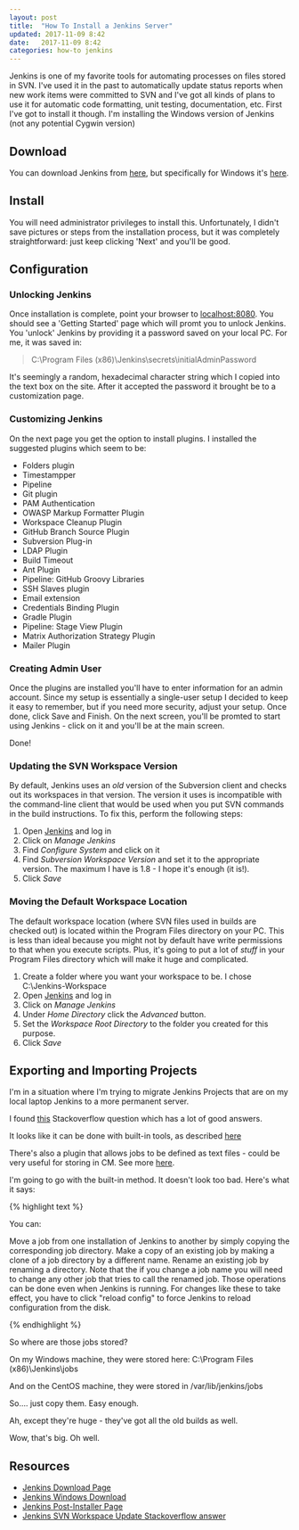```yaml
---
layout: post
title:  "How To Install a Jenkins Server"
updated: 2017-11-09 8:42
date:   2017-11-09 8:42
categories: how-to jenkins
---
```


Jenkins is one of my favorite tools for automating processes on files stored in SVN. I've used it in the past to automatically update status reports when new work items were committed to SVN and I've got all kinds of plans to use it for automatic code formatting, unit testing, documentation, etc. First I've got to install it though. I'm installing the Windows version of Jenkins (not any potential Cygwin version) 

## Download ##

You can download Jenkins from [here](https://jenkins.io/download/), but specifically for Windows it's [here](https://jenkins.io/download/thank-you-downloading-windows-installer-stable). 

## Install ##

You will need administrator privileges to install this. Unfortunately, I didn't save pictures or steps from the installation process, but it was completely straightforward: just keep clicking 'Next' and you'll be good.

## Configuration ##

### Unlocking Jenkins ###

Once installation is complete, point your browser to [localhost:8080](http://localhost:8080). You should see a 'Getting Started' page which will promt you to unlock Jenkins. You 'unlock' Jenkins by providing it a password saved on your local PC. For me, it was saved in:

> C:\Program Files (x86)\Jenkins\secrets\initialAdminPassword

It's seemingly a random, hexadecimal character string which I copied into the text box on the site. After it accepted the password it brought be to a customization page.

### Customizing Jenkins ###

On the next page you get the option to install plugins. I installed the suggested plugins which seem to be:

* Folders plugin
* Timestampper
* Pipeline
* Git plugin
* PAM Authentication
* OWASP Markup Formatter Plugin
* Workspace Cleanup Plugin
* GitHub Branch Source Plugin
* Subversion Plug-in
* LDAP Plugin
* Build Timeout
* Ant Plugin
* Pipeline: GitHub Groovy Libraries
* SSH Slaves plugin
* Email extension
* Credentials Binding Plugin
* Gradle Plugin
* Pipeline: Stage View Plugin
* Matrix Authorization Strategy Plugin
* Mailer Plugin

### Creating Admin User ###

Once the plugins are installed you'll have to enter information for an admin account. Since my setup is essentially a single-user setup I decided to keep it easy to remember, but if you need more security, adjust your setup. Once done, click Save and Finish. On the next screen, you'll be promted to start using Jenkins - click on it and you'll be at the main screen.

Done!

### Updating the SVN Workspace Version ###

By default, Jenkins uses an *old* version of the Subversion client and checks out its workspaces in that version. The version it uses is incompatible with the command-line client that would be used when you put SVN commands in the build instructions. To fix this, perform the following steps:

1. Open [Jenkins](http://localhost:8080) and log in
2. Click on *Manage Jenkins*
3. Find *Configure System* and click on it
4. Find *Subversion Workspace Version* and set it to the appropriate version. The maximum I have is 1.8 - I hope it's enough (it is!).
5. Click *Save*

### Moving the Default Workspace Location ###

The default workspace location (where SVN files used in builds are checked out) is located within the Program Files directory on your PC. This is less than ideal because you might not by default have write permissions to that when you execute scripts. Plus, it's going to put a lot of *stuff* in your Program Files directory which will make it huge and complicated. 

1. Create a folder where you want your workspace to be. I chose C:\Jenkins-Workspace
2. Open [Jenkins](http://localhost:8080) and log in
3. Click on *Manage Jenkins*
4. Under *Home Directory* click the *Advanced* button.
5. Set the *Workspace Root Directory* to the folder you created for this purpose.
6. Click *Save*

## Exporting and Importing Projects ##

I'm in a situation where I'm trying to migrate Jenkins Projects that are on my local laptop Jenkins to a more permanent server.

I found [this](https://stackoverflow.com/questions/8424228/export-import-jobs-in-jenkins) Stackoverflow question which has a lot of good answers.

It looks like it can be done with built-in tools, as described [here](https://wiki.jenkins.io/display/JENKINS/Administering+Jenkins#AdministeringJenkins-Moving%2Fcopying%2Frenamingjobs)

There's also a plugin that allows jobs to be defined as text files - could be very useful for storing in CM. See more [here](https://plugins.jenkins.io/job-dsl/).

I'm going to go with the built-in method. It doesn't look too bad. Here's what it says:

{% highlight text %}

You can:

Move a job from one installation of Jenkins to another by simply copying the corresponding job directory.
Make a copy of an existing job by making a clone of a job directory by a different name.
Rename an existing job by renaming a directory. Note that the if you change a job name you will need to change any other job that tries to call the renamed job.
Those operations can be done even when Jenkins is running. For changes like these to take effect, you have to click "reload config" to force Jenkins to reload configuration from the disk.

{% endhighlight %}

So where are those jobs stored?

On my Windows machine, they were stored here: C:\\Program Files (x86)\\Jenkins\\jobs

And on the CentOS machine, they were stored in /var/lib/jenkins/jobs

So.... just copy them.
Easy enough.

Ah, except they're huge - they've got all the old builds as well.

Wow, that's big. Oh well.

## Resources ##

* [Jenkins Download Page](https://jenkins.io/download/)
* [Jenkins Windows Download](https://jenkins.io/download/thank-you-downloading-windows-installer-stable)
* [Jenkins Post-Installer Page](https://wiki.jenkins.io/display/JENKINS/Thanks+for+using+Windows+Installer)
* [Jenkins SVN Workspace Update Stackoverflow answer](https://stackoverflow.com/a/15163931)